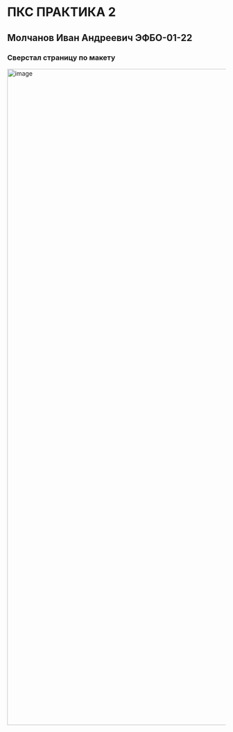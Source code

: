 # ПКС ПРАКТИКА 2

## Молчанов Иван Андреевич ЭФБО-01-22

### Сверстал страницу по макету

<img width="1512" alt="image" src="https://github.com/user-attachments/assets/3d157eee-aecf-4cac-86c1-02167e63bc2b">

